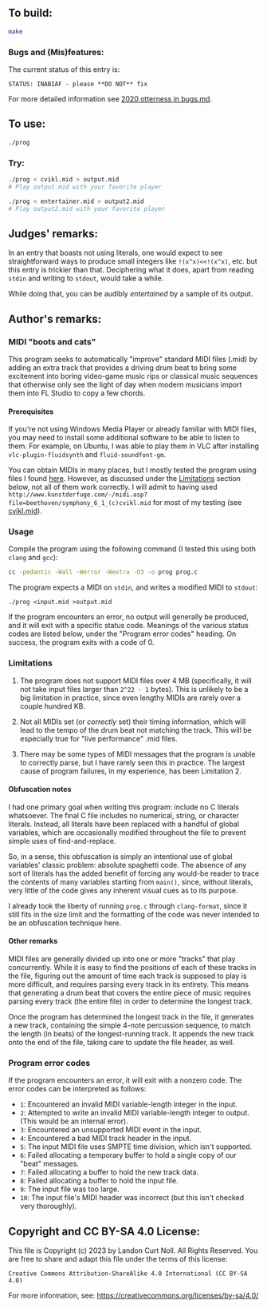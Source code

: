 ## To build:

```sh
make
```


### Bugs and (Mis)features:

The current status of this entry is:

```
STATUS: INABIAF - please **DO NOT** fix
```

For more detailed information see [2020 otterness in bugs.md](/bugs.md#2020-otterness).


## To use:

```sh
./prog
```


### Try:

```sh
./prog < cvikl.mid > output.mid
# Play output.mid with your favorite player

./prog < entertainer.mid > output2.mid
# Play output2.mid with your favorite player
```


## Judges' remarks:

In an entry that boasts not using literals, one would expect to see
straightforward ways to produce small integers like `!(x^x)<<!(x^x)`, etc. but
this entry is trickier than that. Deciphering what it does, apart from reading
`stdin` and writing to `stdout`, would take a while.

While doing that, you can be audibly *entertained* by a sample of its output.


## Author's remarks:

### MIDI "boots and cats"

This program seeks to automatically "improve" standard MIDI files (.mid) by
adding an extra track that provides a driving drum beat to bring some
excitement into boring video-game music rips or classical music sequences that
otherwise only see the light of day when modern musicians import them into FL
Studio to copy a few chords.


#### Prerequisites

If you're not using Windows Media Player or already familiar with MIDI files,
you may need to install some additional software to be able to listen to them.
For example, on Ubuntu, I was able to play them in VLC after installing
`vlc-plugin-fluidsynth` and `fluid-soundfont-gm`.

You can obtain MIDIs in many places, but I mostly tested the program using files
I found [here](http://www.kunstderfuge.com/beethoven/variae.htm#Symphonies).
However, as discussed under the [Limitations](#limitations) section below, not
all of them work correctly.  I will admit to having used
`http://www.kunstderfuge.com/-/midi.asp?file=beethoven/symphony_6_1_(c)cvikl.mid`
for most of my testing (see [cvikl.mid](cvikl.mid)).


### Usage

Compile the program using the following command (I tested this using both
`clang` and `gcc`):

```sh
cc -pedantic -Wall -Werror -Wextra -O3 -o prog prog.c
```

The program expects a MIDI on `stdin`, and writes a modified MIDI to `stdout`:
```
./prog <input.mid >output.mid
```

If the program encounters an error, no output will generally be produced, and
it will exit with a specific status code. Meanings of the various status codes
are listed below, under the "Program error codes" heading. On success, the
program exits with a code of 0.


### Limitations

1. The program does not support MIDI files over 4 MB (specifically, it will
not take input files larger than `2^22 - 1` bytes).  This is unlikely to be a
big limitation in practice, since even lengthy MIDIs are rarely over a
couple hundred KB.

2. Not all MIDIs set (or *correctly* set) their timing information, which will
lead to the tempo of the drum beat not matching the track.  This will be
especially true for "live performance" .mid files.

3. There may be some types of MIDI messages that the program is unable to
correctly parse, but I have rarely seen this in practice.  The largest
cause of program failures, in my experience, has been Limitation 2.


#### Obfuscation notes

I had one primary goal when writing this program: include no C literals
whatsoever.  The final C file includes no numerical, string, or character
literals.  Instead, all literals have been replaced with a handful of global
variables, which are occasionally modified throughout the file to prevent
simple uses of find-and-replace.

So, in a sense, this obfuscation is simply an intentional use of global
variables' classic problem: absolute spaghetti code.  The absence of any sort
of literals has the added benefit of forcing any would-be reader to trace the
contents of many variables starting from `main()`, since, without literals, very
little of the code gives any inherent visual cues as to its purpose.

I already took the liberty of running `prog.c` through `clang-format`, since it
still fits in the size limit and the formatting of the code was never intended
to be an obfuscation technique here.


#### Other remarks

MIDI files are generally divided up into one or more "tracks" that play
concurrently.  While it is easy to find the positions of each of these tracks
in the file, figuring out the amount of time each track is supposed to play is
more difficult, and requires parsing every track in its entirety.  This means
that generating a drum beat that covers the entire piece of music requires
parsing every track (the entire file) in order to determine the longest track.

Once the program has determined the longest track in the file, it generates a
new track, containing the simple 4-note percussion sequence, to match the
length (in beats) of the longest-running track. It appends the new track onto
the end of the file, taking care to update the file header, as well.


### Program error codes

If the program encounters an error, it will exit with a nonzero code. The error
codes can be interpreted as follows:

- `1`: Encountered an invalid MIDI variable-length integer in the input.
- `2`: Attempted to write an invalid MIDI variable-length integer to output.
(This would be an internal error).
- `3`: Encountered an unsupported MIDI event in the input.
- `4`: Encountered a bad MIDI track header in the input.
- `5`: The input MIDI file uses SMPTE time division, which isn't supported.
- `6`: Failed allocating a temporary buffer to hold a single copy of our "beat"
messages.
- `7`: Failed allocating a buffer to hold the new track data.
- `8`: Failed allocating a buffer to hold the input file.
- `9`: The input file was too large.
- `10`: The input file's MIDI header was incorrect (but this isn't checked
very thoroughly).


## Copyright and CC BY-SA 4.0 License:

This file is Copyright (c) 2023 by Landon Curt Noll.  All Rights Reserved.
You are free to share and adapt this file under the terms of this license:

    Creative Commons Attribution-ShareAlike 4.0 International (CC BY-SA 4.0)

For more information, see: https://creativecommons.org/licenses/by-sa/4.0/
